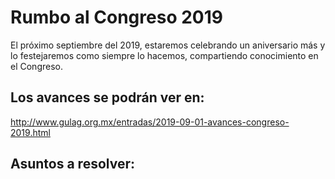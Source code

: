 # Rumbo al Congreso 2019

El próximo septiembre del 2019, estaremos celebrando un aniversario más y lo festejaremos como siempre lo hacemos, compartiendo conocimiento en el Congreso.

## Los avances se podrán ver en:
http://www.gulag.org.mx/entradas/2019-09-01-avances-congreso-2019.html

## Asuntos a resolver:

